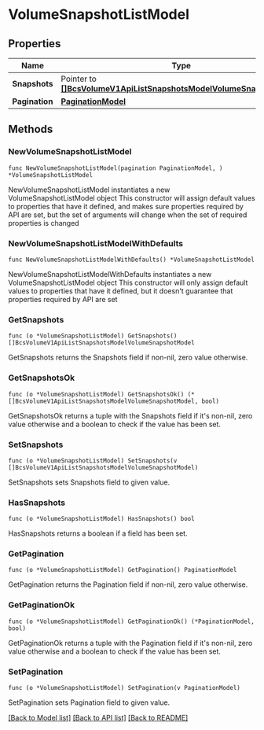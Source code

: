 # VolumeSnapshotListModel

## Properties

Name | Type | Description | Notes
------------ | ------------- | ------------- | -------------
**Snapshots** | Pointer to [**[]BcsVolumeV1ApiListSnapshotsModelVolumeSnapshotModel**](BcsVolumeV1ApiListSnapshotsModelVolumeSnapshotModel.md) |  | [optional] 
**Pagination** | [**PaginationModel**](PaginationModel.md) |  | 

## Methods

### NewVolumeSnapshotListModel

`func NewVolumeSnapshotListModel(pagination PaginationModel, ) *VolumeSnapshotListModel`

NewVolumeSnapshotListModel instantiates a new VolumeSnapshotListModel object
This constructor will assign default values to properties that have it defined,
and makes sure properties required by API are set, but the set of arguments
will change when the set of required properties is changed

### NewVolumeSnapshotListModelWithDefaults

`func NewVolumeSnapshotListModelWithDefaults() *VolumeSnapshotListModel`

NewVolumeSnapshotListModelWithDefaults instantiates a new VolumeSnapshotListModel object
This constructor will only assign default values to properties that have it defined,
but it doesn't guarantee that properties required by API are set

### GetSnapshots

`func (o *VolumeSnapshotListModel) GetSnapshots() []BcsVolumeV1ApiListSnapshotsModelVolumeSnapshotModel`

GetSnapshots returns the Snapshots field if non-nil, zero value otherwise.

### GetSnapshotsOk

`func (o *VolumeSnapshotListModel) GetSnapshotsOk() (*[]BcsVolumeV1ApiListSnapshotsModelVolumeSnapshotModel, bool)`

GetSnapshotsOk returns a tuple with the Snapshots field if it's non-nil, zero value otherwise
and a boolean to check if the value has been set.

### SetSnapshots

`func (o *VolumeSnapshotListModel) SetSnapshots(v []BcsVolumeV1ApiListSnapshotsModelVolumeSnapshotModel)`

SetSnapshots sets Snapshots field to given value.

### HasSnapshots

`func (o *VolumeSnapshotListModel) HasSnapshots() bool`

HasSnapshots returns a boolean if a field has been set.

### GetPagination

`func (o *VolumeSnapshotListModel) GetPagination() PaginationModel`

GetPagination returns the Pagination field if non-nil, zero value otherwise.

### GetPaginationOk

`func (o *VolumeSnapshotListModel) GetPaginationOk() (*PaginationModel, bool)`

GetPaginationOk returns a tuple with the Pagination field if it's non-nil, zero value otherwise
and a boolean to check if the value has been set.

### SetPagination

`func (o *VolumeSnapshotListModel) SetPagination(v PaginationModel)`

SetPagination sets Pagination field to given value.



[[Back to Model list]](../README.md#documentation-for-models) [[Back to API list]](../README.md#documentation-for-api-endpoints) [[Back to README]](../README.md)



